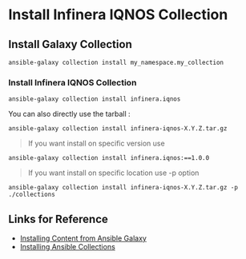 # Install Infinera IQNOS Collection

## Install Galaxy Collection
```
ansible-galaxy collection install my_namespace.my_collection
```
### Install Infinera IQNOS Collection 
```
ansible-galaxy collection install infinera.iqnos
```
You can also directly use the tarball :
```
ansible-galaxy collection install infinera-iqnos-X.Y.Z.tar.gz
```
> If you want install on specific version use 

```
ansible-galaxy collection install infinera.iqnos:==1.0.0
```
> If you want install on specific location use -p option 

```
ansible-galaxy collection install infinera-iqnos-X.Y.Z.tar.gz -p ./collections
```

## Links for Reference

* [Installing Content from Ansible Galaxy ](https://galaxy.ansible.com/docs/using/installing.html)
* [Installing Ansible Collections ](https://docs.ansible.com/ansible/devel/user_guide/collections_using.html#collections)

